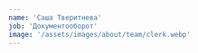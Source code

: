 ```yaml
---
name: 'Саша Тверитнева'
job: 'Документооборот'
image: '/assets/images/about/team/clerk.webp'
---
```

